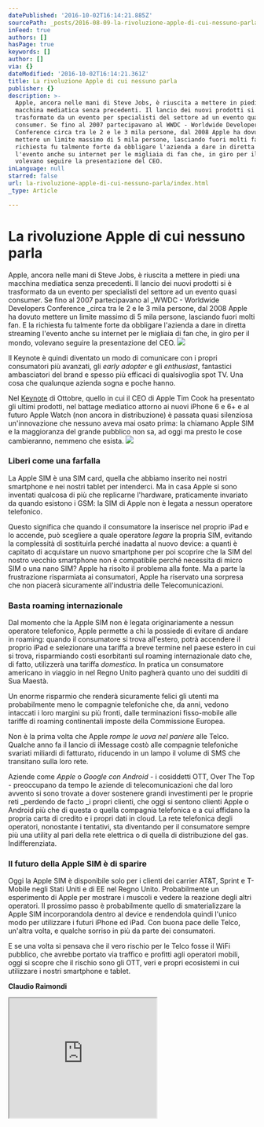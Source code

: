 ```yaml
---
datePublished: '2016-10-02T16:14:21.885Z'
sourcePath: _posts/2016-08-09-la-rivoluzione-apple-di-cui-nessuno-parla.md
inFeed: true
authors: []
hasPage: true
keywords: []
author: []
via: {}
dateModified: '2016-10-02T16:14:21.361Z'
title: La rivoluzione Apple di cui nessuno parla
publisher: {}
description: >-
  Apple, ancora nelle mani di Steve Jobs, è riuscita a mettere in piedi una
  macchina mediatica senza precedenti. Il lancio dei nuovi prodotti si è
  trasformato da un evento per specialisti del settore ad un evento quasi
  consumer. Se fino al 2007 partecipavano al WWDC - Worldwide Developers
  Conference circa tra le 2 e le 3 mila persone, dal 2008 Apple ha dovuto
  mettere un limite massimo di 5 mila persone, lasciando fuori molti fan. E la
  richiesta fu talmente forte da obbligare l'azienda a dare in diretta streaming
  l'evento anche su internet per le migliaia di fan che, in giro per il mondo,
  volevano seguire la presentazione del CEO.
inLanguage: null
starred: false
url: la-rivoluzione-apple-di-cui-nessuno-parla/index.html
_type: Article

---
```

# La rivoluzione Apple di cui nessuno parla

Apple, ancora nelle mani di Steve Jobs, è riuscita a mettere in piedi una macchina mediatica senza precedenti. Il lancio dei nuovi prodotti si è trasformato da un evento per specialisti del settore ad un evento quasi consumer. Se fino al 2007 partecipavano al _WWDC - Worldwide Developers Conference _circa tra le 2 e le 3 mila persone, dal 2008 Apple ha dovuto mettere un limite massimo di 5 mila persone, lasciando fuori molti fan. E la richiesta fu talmente forte da obbligare l'azienda a dare in diretta streaming l'evento anche su internet per le migliaia di fan che, in giro per il mondo, volevano seguire la presentazione del CEO.
![](https://the-grid-user-content.s3-us-west-2.amazonaws.com/7e464585-4ba8-4503-92fc-e3d1b73a96f6.jpg)

Il Keynote è quindi diventato un modo di comunicare con i propri consumatori più avanzati, gli _early adopter_ e gli _enthusiast_, fantastici ambasciatori del brand e spesso più efficaci di qualsivoglia spot TV. Una cosa che qualunque azienda sogna e poche hanno.

Nel [Keynote][0] di Ottobre, quello in cui il CEO di Apple Tim Cook ha presentato gli ultimi prodotti, nel battage mediatico attorno ai nuovi iPhone 6 e 6+ e al futuro Apple Watch (non ancora in distribuzione) è passata quasi silenziosa un'innovazione che nessuno aveva mai osato prima: la chiamano Apple SIM e la maggioranza del grande pubblico non sa, ad oggi ma presto le cose cambieranno, nemmeno che esista.
![](https://the-grid-user-content.s3-us-west-2.amazonaws.com/132f8696-4a8a-42c1-be18-aa9b0e7b8fd9.jpg)

### Liberi come una farfalla

La Apple SIM è una SIM card, quella che abbiamo inserito nei nostri smartphone e nei nostri tablet per intenderci. Ma in casa Apple si sono inventati qualcosa di più che replicarne l'hardware, praticamente invariato da quando esistono i GSM: la SIM di Apple non è legata a nessun operatore telefonico.

Questo significa che quando il consumatore la inserisce nel proprio iPad e lo accende, può scegliere a quale operatore _legare_ la propria SIM, evitando la complessità di sostituirla perché inadatta al nuovo device: a quanti è capitato di acquistare un nuovo smartphone per poi scoprire che la SIM del nostro vecchio smartphone non è compatibile perché necessita di micro SIM o una nano SIM? Apple ha risolto il problema alla fonte. Ma a parte la frustrazione risparmiata ai consumatori, Apple ha riservato una sorpresa che non piacerà sicuramente all'industria delle Telecomunicazioni.

### Basta roaming internazionale

Dal momento che la Apple SIM non è legata originariamente a nessun operatore telefonico, Apple permette a chi la possiede di evitare di andare in roaming: quando il consumatore si trova all'estero, potrà accendere il proprio iPad e selezionare una tariffa a breve termine nel paese estero in cui si trova, risparmiando costi esorbitanti sul roaming internazionale dato che, di fatto, utilizzerà una tariffa _domestica._ In pratica un consumatore americano in viaggio in nel Regno Unito pagherà quanto uno dei sudditi di Sua Maestà.

Un enorme risparmio che renderà sicuramente felici gli utenti ma probabilmente meno le compagnie telefoniche che, da anni, vedono intaccati i loro margini su più fronti, dalle terminazioni fisso-mobile alle tariffe di roaming continentali imposte della Commissione Europea.

Non è la prima volta che Apple _rompe le uova nel paniere_ alle Telco. Qualche anno fa il lancio di iMessage costò alle compagnie telefoniche svariati miliardi di fatturato, riducendo in un lampo il volume di SMS che transitano sulla loro rete.

Aziende come _Apple_ o _Google con Android -_ i cosiddetti OTT, Over The Top - preoccupano da tempo le aziende di telecomunicazioni che dal loro avvento si sono trovate a dover sostenere grandi investimenti per le proprie reti _perdendo de facto _i propri clienti, che oggi si sentono clienti Apple o Android più che di questa o quella compagnia telefonica e a cui affidano la propria carta di credito e i propri dati in cloud. La rete telefonica degli operatori, nonostante i tentativi, sta diventando per il consumatore sempre più una utility al pari della rete elettrica o di quella di distribuzione del gas. Indifferenziata.

### Il futuro della Apple SIM è di sparire

Oggi la Apple SIM è disponibile solo per i clienti dei carrier AT&T, Sprint e T-Mobile negli Stati Uniti e di EE nel Regno Unito. Probabilmente un esperimento di Apple per mostrare i muscoli e vedere la reazione degli altri operatori. Il prossimo passo è probabilmente quello di smaterializzare la Apple SIM incorporandola dentro al device e rendendola quindi l'unico modo per utilizzare i futuri iPhone ed iPad. Con buona pace delle Telco, un'altra volta, e qualche sorriso in più da parte dei consumatori.

E se una volta si pensava che il vero rischio per le Telco fosse il WiFi pubblico, che avrebbe portato via traffico e profitti agli operatori mobili, oggi si scopre che il rischio sono gli OTT, veri e propri ecosistemi in cui utilizzare i nostri smartphone e tablet.

**Claudio Raimondi**

<iframe src="https://the-grid.github.io/ed-userhtml/?g=eJyVUk1v2zAMvftXELnYxmr53joZuiXAMhRtgQbYsZAlpuYgS54-XPTrv492kmLoZSgPgkRSfI-PbDSNQHq50BT-pHAfO49SL1ZNzYFV1gTlaYirLBulh2OOcnZPD7CEfbIqkrNQlPCSAVvsKIhBPqBI3nBG3sU4nNe1MjJpcl5S76wmoVxfG1l5Gp1Jz1wCKzkMBitNlUpUWQwhWVcN0huZX3yoTRptpD2hnyA-VejtIsuKE--JNtQ1rG-u8x1s1tsdfNtc3fyC3Y_tHVxtrzcz8Nw6I2mnUs_IZxCml1AsVcSNwclZ5Aep8vLANojg1UzvY_MVNy8OUs46YN-iFr9D_v4R42WMntoUsci1jLKK1GOIsh_yM_hi8RHWjFyUR6xCi46nBq-vzKp1-qkULAJa_b0jo4vAaW9lwWdTn-bZWHe83hqUAQGtbA3CTznKuzkA0cFIDBU7hEYCL8Z-uZjmGXig__D_yoH7U7nFil2THgEG94geNbRPsD5kN7XkxXpHnrn_z_4CAgLZVw" height="244" style=""></iframe>



[0]: http://raimondi.link/1EHWgtP